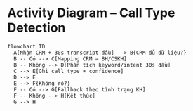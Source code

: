 # Activity Diagram – Call Type Detection

```mermaid
flowchart TD
  A[Nhận CRM + 30s transcript đầu] --> B{CRM đủ dữ liệu?}
  B -- Có --> C[Mapping CRM → BH/CSKH]
  B -- Không --> D[Phân tích keyword/intent 30s đầu]
  C --> E[Ghi call_type + confidence]
  D --> E
  E --> F{Không rõ?}
  F -- Có --> G[Fallback theo tình trạng KH]
  F -- Không --> H[Kết thúc]
  G --> H
```

